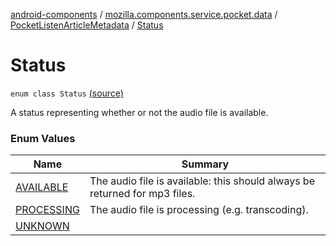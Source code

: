 [android-components](../../../index.md) / [mozilla.components.service.pocket.data](../../index.md) / [PocketListenArticleMetadata](../index.md) / [Status](./index.md)

# Status

`enum class Status` [(source)](https://github.com/mozilla-mobile/android-components/blob/master/components/service/pocket/src/main/java/mozilla/components/service/pocket/data/PocketListenArticleMetadata.kt#L38)

A status representing whether or not the audio file is available.

### Enum Values

| Name | Summary |
|---|---|
| [AVAILABLE](-a-v-a-i-l-a-b-l-e.md) | The audio file is available: this should always be returned for mp3 files. |
| [PROCESSING](-p-r-o-c-e-s-s-i-n-g.md) | The audio file is processing (e.g. transcoding). |
| [UNKNOWN](-u-n-k-n-o-w-n.md) |  |
